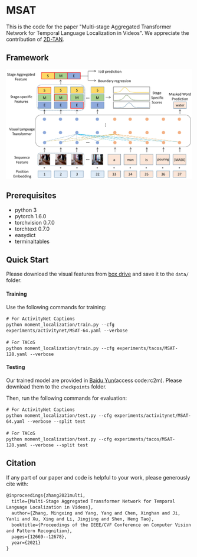 # MSAT

This is the code for the paper "Multi-stage Aggregated Transformer Network for Temporal Language Localization in Videos". We appreciate the contribution of [2D-TAN](https://github.com/microsoft/2D-TAN).

## Framework
![alt text](imgs/pipeline.jpg)

## Prerequisites
- python 3
- pytorch 1.6.0
- torchvision 0.7.0
- torchtext 0.7.0
- easydict
- terminaltables


## Quick Start

Please download the visual features from [box drive](https://rochester.box.com/s/8znalh6y5e82oml2lr7to8s6ntab6mav) and save it to the `data/` folder. 


#### Training
Use the following commands for training:
```
# For ActivityNet Captions
python moment_localization/train.py --cfg experiments/activitynet/MSAT-64.yaml --verbose

# For TACoS
python moment_localization/train.py --cfg experiments/tacos/MSAT-128.yaml --verbose
```

#### Testing
Our trained model are provided in [Baidu Yun](https://pan.baidu.com/s/1l9O7Csg479kmQB8hsqYM8w)(access code:rc2m). Please download them to the `checkpoints` folder.

Then, run the following commands for evaluation: 
```
# For ActivityNet Captions
python moment_localization/test.py --cfg experiments/activitynet/MSAT-64.yaml --verbose --split test

# For TACoS
python moment_localization/test.py --cfg experiments/tacos/MSAT-128.yaml --verbose --split test
```

## Citation
If any part of our paper and code is helpful to your work, please generously cite with:
```
@inproceedings{zhang2021multi,
  title={Multi-Stage Aggregated Transformer Network for Temporal Language Localization in Videos},
  author={Zhang, Mingxing and Yang, Yang and Chen, Xinghan and Ji, Yanli and Xu, Xing and Li, Jingjing and Shen, Heng Tao},
  booktitle={Proceedings of the IEEE/CVF Conference on Computer Vision and Pattern Recognition},
  pages={12669--12678},
  year={2021}
}
```
